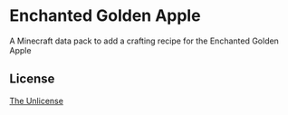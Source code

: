 # Enchanted Golden Apple
A Minecraft data pack to add a crafting recipe for the Enchanted Golden Apple

## License
[The Unlicense](LICENSE.txt)

